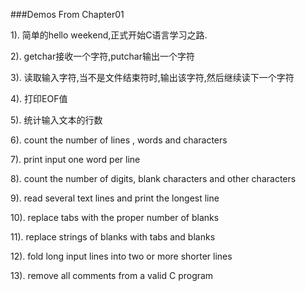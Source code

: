 ###Demos From Chapter01

1). 简单的hello weekend,正式开始C语言学习之路.

2). getchar接收一个字符,putchar输出一个字符

3). 读取输入字符,当不是文件结束符时,输出该字符,然后继续读下一个字符

4). 打印EOF值

5). 统计输入文本的行数

6). count the number of lines , words and characters

7). print input one word per line

8). count the number of digits, blank characters and other characters

9). read several text lines and print the longest line

10). replace tabs with the proper number of blanks

11). replace strings of blanks with tabs and blanks

12). fold long input lines into two or more shorter lines

13). remove all comments from a valid C program